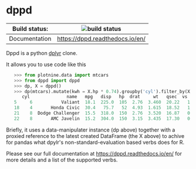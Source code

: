 # dppd

| Build status: | ![build status](https://travis-ci.com/TyberiusPrime/dppd.svg?branch=master) |
|---------------|-----------------------------------------------------------------------------|
| Documentation | https://dppd.readthedocs.io/en/                                             |

Dppd is a python [dplyr](dplyr.tidyverse.org) clone.


It allows you to use code like this


```python
   >>> from plotnine.data import mtcars
   >>> from dppd import dppd
   >>> dp, X = dppd()
   >>> dp(mtcars).mutate(kwh = X.hp * 0.74).groupby('cyl').filter_by(X.kwh.rank() < 2).ungroup().pd
      cyl              name   mpg   disp   hp  drat     wt   qsec  vs  am  gear  carb     kwh
   5     6           Valiant  18.1  225.0  105  2.76  3.460  20.22   1   0     3     1   77.70
   18    4       Honda Civic  30.4   75.7   52  4.93  1.615  18.52   1   1     4     2   38.48
   21    8  Dodge Challenger  15.5  318.0  150  2.76  3.520  16.87   0   0     3     2  111.00
   22    8       AMC Javelin  15.2  304.0  150  3.15  3.435  17.30   0   0     3     2  111.00
```


Briefly, it uses a data-manipulater instance (dp above) together with a proxied 
reference to the latest created DataFrame (the X above) to achive for pandas what dpylr's 
non-standard-evaluation based verbs does for R.


Please see our full documentation at https://dppd.readthedocs.io/en/
for more details and a list of the supported verbs.



